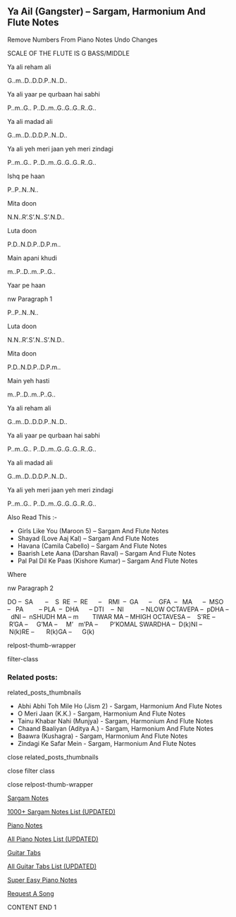 
## Ya Ail (Gangster) – Sargam, Harmonium And Flute Notes

Remove Numbers From Piano Notes
Undo Changes

SCALE OF THE FLUTE IS G BASS/MIDDLE

Ya ali reham ali

G..m..D..D.D.P..N..D..

Ya ali yaar pe qurbaan hai sabhi

P..m..G.. P..D..m..G..G..G..R..G..

Ya ali madad ali

G..m..D..D.D.P..N..D..

Ya ali yeh meri jaan yeh meri zindagi

P..m..G.. P..D..m..G..G..G..R..G..

Ishq pe haan

P..P..N..N..

Mita doon

N.N..R’.S’.N..S’.N.D..

Luta doon

P.D..N.D.P..D.P.m..

Main apani khudi

m..P..D..m..P..G..

Yaar pe haan

nw Paragraph 1

P..P..N..N..

Luta doon

N.N..R’.S’.N..S’.N.D..

Mita doon

P.D..N.D.P..D.P.m..

Main yeh hasti

m..P..D..m..P..G..

Ya ali reham ali

G..m..D..D.D.P..N..D..

Ya ali yaar pe qurbaan hai sabhi

P..m..G.. P..D..m..G..G..G..R..G..

Ya ali madad ali

G..m..D..D.D.P..N..D..

Ya ali yeh meri jaan yeh meri zindagi

P..m..G.. P..D..m..G..G..G..R..G..

Also Read This :-

* Girls Like You (Maroon 5) – Sargam And Flute Notes
* Shayad (Love Aaj Kal) – Sargam And Flute Notes
* Havana (Camila Cabello) – Sargam And Flute Notes
* Baarish Lete Aana (Darshan Raval) – Sargam And Flute Notes
* Pal Pal Dil Ke Paas (Kishore Kumar) – Sargam And Flute Notes

Where

nw Paragraph 2

DO –  SA       –    S  RE  –  RE      –    RMI  –  GA      –    GFA  –   MA      –  MSO  –   PA         – PLA  –  DHA      – DTI    –  NI          – NLOW OCTAVEPA –  pDHA –  dNI –  nSHUDH MA – m        TIWAR MA – MHIGH OCTAVESA –    S’RE –     R’GA –     G’MA –     M’   m’PA –       P’KOMAL SWARDHA –  D(k)NI –       N(k)RE –       R(k)GA –      G(k)

relpost-thumb-wrapper

filter-class

### Related posts:

related_posts_thumbnails

* Abhi Abhi Toh Mile Ho (Jism 2) - Sargam, Harmonium And Flute Notes
* O Meri Jaan (K.K.) - Sargam, Harmonium And Flute Notes
* Tainu Khabar Nahi (Munjya) - Sargam, Harmonium And Flute Notes
* Chaand Baaliyan (Aditya A.) - Sargam, Harmonium And Flute Notes
* Baawra (Kushagra) - Sargam, Harmonium And Flute Notes
* Zindagi Ke Safar Mein - Sargam, Harmonium And Flute Notes

close related_posts_thumbnails

close filter class

close relpost-thumb-wrapper

[Sargam Notes](https://www.notationsworld.com/sargam-notes.html)

[1000+ Sargam Notes List (UPDATED)](https://www.notationsworld.com/all-songs-list-sargam-notes.html)

[Piano Notes](https://www.notationsworld.com/piano-notes.html)

[All Piano Notes List (UPDATED)](https://www.notationsworld.com/all-songs-list-piano-notes.html)

[Guitar Tabs](https://www.notationsworld.com/guitar-tabs.html)

[All Guitar Tabs List (UPDATED)](https://www.notationsworld.com/all-songs-list-guitar-tabs.html)

[Super Easy Piano Notes](https://studywall.in/)

[Request A Song](https://www.notationsworld.com/request-a-song.html)

CONTENT END 1

